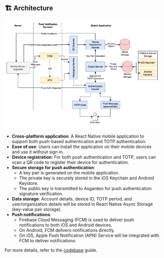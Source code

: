## 🏗️ Architecture

![High Level Architecture Diagram](./images/high-level-architecture-diagram.png)

- **Cross-platform application**: A React Native mobile application to support both push-based authentication and TOTP authentication.
- **Ease of use**: Users can install the application on their mobile devices and use it without sign in.
- **Device registration**: For both push authentication and TOTP, users can scan a QR code to register their device for authentication.
- **Secure storage for push authentication**:
   - A key pair is generated on the mobile application.
   - The private key is securely stored in the iOS Keychain and Android Keystore.
   - The public key is transmitted to Asgardeo for push authentication signature verification.
- **Data storage**: Account details, device ID, TOTP period, and user/organization details will be stored in React Native Async Storage (key-value pair storage).
- **Push notifications**:
   - Firebase Cloud Messaging (FCM) is used to deliver push notifications to both iOS and Android devices.
   - On Android, FCM delivers notifications directly.
   - On iOS, Apple Push Notification (APN) Service will be integrated with FCM to deliver notifications.

For more details, refer to the [codebase](./CODE.md) guide.
